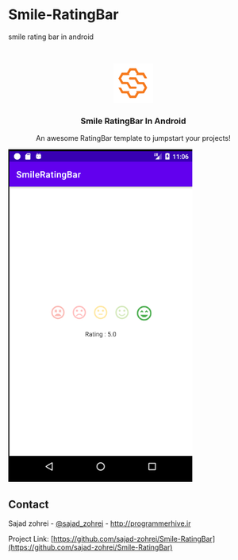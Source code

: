 # Smile-RatingBar
smile rating bar in android

<!-- PROJECT LOGO -->
<br />
<p align="center">
  <a href="https://github.com/sajad-zohrei/Smile-RatingBar">
    <img src="images/hive.png" alt="Logo" width="80" height="80">
  </a>

  <h3 align="center">Smile RatingBar In Android</h3>

  <p align="center">
    An awesome RatingBar template to jumpstart your projects!
    <br />
  </p>
</p>

[![Product Name Screen Shot][product-screenshot]](https://github.com/sajad-zohrei/Smile-RatingBar)



<!-- CONTACT -->
## Contact

Sajad zohrei - [@sajad_zohrei](https://twitter.com/sajad_zohrei) - http://programmerhive.ir

Project Link: [https://github.com/sajad-zohrei/Smile-RatingBar](https://github.com/sajad-zohrei/Smile-RatingBar)



[product-screenshot]: images/screenshot1.png


